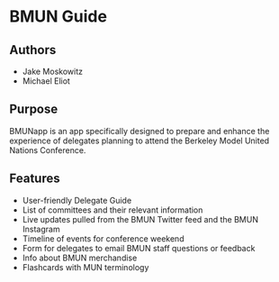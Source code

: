 # BMUN Guide

## Authors
*  Jake Moskowitz
*  Michael Eliot

## Purpose
BMUNapp is an app specifically designed to prepare and enhance the experience of delegates planning to attend the Berkeley Model United Nations Conference.

## Features
* User-friendly Delegate Guide
* List of committees and their relevant information
* Live updates pulled from the BMUN Twitter feed and the BMUN Instagram
* Timeline of events for conference weekend
* Form for delegates to email BMUN staff questions or feedback
* Info about BMUN merchandise
* Flashcards with MUN terminology


